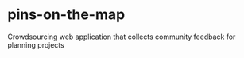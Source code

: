 # pins-on-the-map
Crowdsourcing web application that collects community feedback for planning projects
